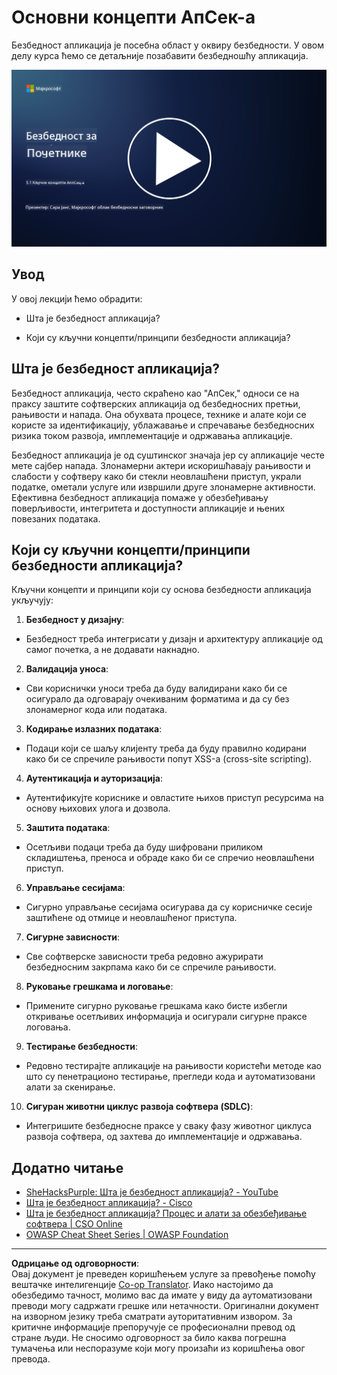 <!--
CO_OP_TRANSLATOR_METADATA:
{
  "original_hash": "e4b56bb23078d3ffb7ad407d280b0c36",
  "translation_date": "2025-09-04T00:34:23+00:00",
  "source_file": "5.1 AppSec key concepts.md",
  "language_code": "sr"
}
-->
# Основни концепти АпСек-а

Безбедност апликација је посебна област у оквиру безбедности. У овом делу курса ћемо се детаљније позабавити безбедношћу апликација.

[![Погледајте видео](../../translated_images/5-1_placeholder.29d7c06237ea84d113c4d91a72ee86a08f73f60187f2a32828c28cfda4f0aeb5.sr.png)](https://learn-video.azurefd.net/vod/player?id=d81dc210-ee8a-445a-aee0-aaf8a2b37af2)

## Увод

У овој лекцији ћемо обрадити:

- Шта је безбедност апликација?

- Који су кључни концепти/принципи безбедности апликација?

## Шта је безбедност апликација?

Безбедност апликација, често скраћено као "АпСек," односи се на праксу заштите софтверских апликација од безбедносних претњи, рањивости и напада. Она обухвата процесе, технике и алате који се користе за идентификацију, ублажавање и спречавање безбедносних ризика током развоја, имплементације и одржавања апликације.

Безбедност апликација је од суштинског значаја јер су апликације честе мете сајбер напада. Злонамерни актери искоришћавају рањивости и слабости у софтверу како би стекли неовлашћени приступ, украли податке, ометали услуге или извршили друге злонамерне активности. Ефективна безбедност апликација помаже у обезбеђивању поверљивости, интегритета и доступности апликације и њених повезаних података.

## Који су кључни концепти/принципи безбедности апликација?

Кључни концепти и принципи који су основа безбедности апликација укључују:

1. **Безбедност у дизајну**:

- Безбедност треба интегрисати у дизајн и архитектуру апликације од самог почетка, а не додавати накнадно.

2. **Валидација уноса**:

- Сви кориснички уноси треба да буду валидирани како би се осигурало да одговарају очекиваним форматима и да су без злонамерног кода или података.

3. **Кодирање излазних података**:

- Подаци који се шаљу клијенту треба да буду правилно кодирани како би се спречиле рањивости попут XSS-а (cross-site scripting).

4. **Аутентикација и ауторизација**:

- Аутентификујте кориснике и овластите њихов приступ ресурсима на основу њихових улога и дозвола.

5. **Заштита података**:

- Осетљиви подаци треба да буду шифровани приликом складиштења, преноса и обраде како би се спречио неовлашћени приступ.

6. **Управљање сесијама**:

- Сигурно управљање сесијама осигурава да су корисничке сесије заштићене од отмице и неовлашћеног приступа.

7. **Сигурне зависности**:

- Све софтверске зависности треба редовно ажурирати безбедносним закрпама како би се спречиле рањивости.

8. **Руковање грешкама и логовање**:

- Примените сигурно руковање грешкама како бисте избегли откривање осетљивих информација и осигурали сигурне праксе логовања.

9. **Тестирање безбедности**:

- Редовно тестирајте апликације на рањивости користећи методе као што су пенетрационо тестирање, прегледи кода и аутоматизовани алати за скенирање.

10. **Сигуран животни циклус развоја софтвера (SDLC)**:

- Интегришите безбедносне праксе у сваку фазу животног циклуса развоја софтвера, од захтева до имплементације и одржавања.

## Додатно читање

- [SheHacksPurple: Шта је безбедност апликација? - YouTube](https://www.youtube.com/watch?v=eNmccQNzSSY)
- [Шта је безбедност апликација? - Cisco](https://www.cisco.com/c/en/us/solutions/security/application-first-security/what-is-application-security.html#~how-does-it-work)
- [Шта је безбедност апликација? Процес и алати за обезбеђивање софтвера | CSO Online](https://www.csoonline.com/article/566471/what-is-application-security-a-process-and-tools-for-securing-software.html)
- [OWASP Cheat Sheet Series | OWASP Foundation](https://owasp.org/www-project-cheat-sheets/)

---

**Одрицање од одговорности**:  
Овај документ је преведен коришћењем услуге за превођење помоћу вештачке интелигенције [Co-op Translator](https://github.com/Azure/co-op-translator). Иако настојимо да обезбедимо тачност, молимо вас да имате у виду да аутоматизовани преводи могу садржати грешке или нетачности. Оригинални документ на изворном језику треба сматрати ауторитативним извором. За критичне информације препоручује се професионални превод од стране људи. Не сносимо одговорност за било каква погрешна тумачења или неспоразуме који могу произаћи из коришћења овог превода.